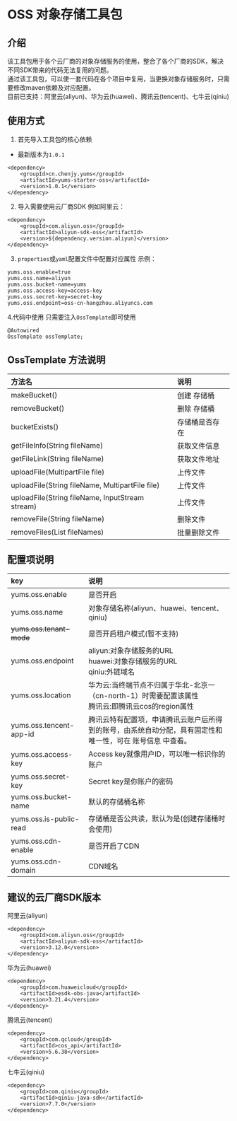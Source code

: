 # OSS 对象存储工具包

## 介绍

该工具包用于各个云厂商的对象存储服务的使用，整合了各个厂商的SDK，解决不同SDK带来的代码无法复用的问题。  
通过该工具包，可以使一套代码在各个项目中复用，当更换对象存储服务时，只需要修改maven依赖及对应配置。  
目前已支持：阿里云(aliyun)、华为云(huawei)、腾讯云(tencent)、七牛云(qiniu)

## 使用方式

1. 首先导入工具包的核心依赖  
- 最新版本为`1.0.1`

```
<dependency>
    <groupId>cn.chenjy.yums</groupId>
    <artifactId>yums-starter-oss</artifactId>
    <version>1.0.1</version>
</dependency>
```

2. 导入需要使用云厂商SDK 例如阿里云：

```
<dependency>
    <groupId>com.aliyun.oss</groupId>
    <artifactId>aliyun-sdk-oss</artifactId>
    <version>${dependency.version.aliyun}</version>
</dependency>
```

3. `properties`或`yaml`配置文件中配置对应属性 示例：

```
yums.oss.enable=true
yums.oss.name=aliyun
yums.oss.bucket-name=yums
yums.oss.access-key=access-key
yums.oss.secret-key=secret-key
yums.oss.endpoint=oss-cn-hangzhou.aliyuncs.com
```

4.代码中使用 只需要注入`OssTemplate`即可使用

```
@Autowired
OssTemplate ossTemplate;
```

## OssTemplate 方法说明

|方法名|说明|
|:---|:---|
|makeBucket()|创建 存储桶|
|removeBucket()|删除 存储桶|
|bucketExists()|存储桶是否存在|
|getFileInfo(String fileName)|获取文件信息|
|getFileLink(String fileName)|获取文件地址|
|uploadFile(MultipartFile file)|上传文件|
|uploadFile(String fileName, MultipartFile file)|上传文件|
|uploadFile(String fileName, InputStream stream)|上传文件|
|removeFile(String fileName)|删除文件|
|removeFiles(List<String> fileNames)|批量删除文件|

## 配置项说明

|key|说明|
|:---|:---|
|yums.oss.enable|是否开启|
|yums.oss.name|对象存储名称(aliyun、huawei、tencent、qiniu)|
|~~yums.oss.tenant-mode~~|是否开启租户模式(暂不支持)|
|yums.oss.endpoint|aliyun:对象存储服务的URL<br>huawei:对象存储服务的URL<br>qiniu:外链域名|
|yums.oss.location|华为云:当终端节点不归属于华北-北京一（cn-north-1）时需要配置该属性<br>腾讯云:即腾讯云cos的region属性|
|yums.oss.tencent-app-id|腾讯云特有配置项，申请腾讯云账户后所得到的账号，由系统自动分配，具有固定性和唯一性，可在 账号信息 中查看。|
|yums.oss.access-key|Access key就像用户ID，可以唯一标识你的账户|
|yums.oss.secret-key|Secret key是你账户的密码|
|yums.oss.bucket-name|默认的存储桶名称|
|yums.oss.is-public-read|存储桶是否公共读，默认为是(创建存储桶时会使用)|
|yums.oss.cdn-enable|是否开启了CDN|
|yums.oss.cdn-domain|CDN域名|

## 建议的云厂商SDK版本

阿里云(aliyun)

```
<dependency>
    <groupId>com.aliyun.oss</groupId>
    <artifactId>aliyun-sdk-oss</artifactId>
    <version>3.12.0</version>
</dependency>
```

华为云(huawei)

```
<dependency>
    <groupId>com.huaweicloud</groupId>
    <artifactId>esdk-obs-java</artifactId>
    <version>3.21.4</version>
</dependency>
```

腾讯云(tencent)

```
<dependency>
    <groupId>com.qcloud</groupId>
    <artifactId>cos_api</artifactId>
    <version>5.6.38</version>
</dependency>
```

七牛云(qiniu)

```
<dependency>
    <groupId>com.qiniu</groupId>
    <artifactId>qiniu-java-sdk</artifactId>
    <version>7.7.0</version>
</dependency>
```